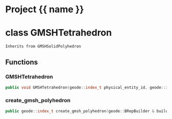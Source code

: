 <script setup>
import {useRoute} from 'vitepress'
const {path} = useRoute()
const tokens = path.split('/')
const words = tokens[2].split('-');
for (let i = 0; i < words.length; i++) {
    words[i] = words[i].charAt(0).toUpperCase() + words[i].slice(1);
    words[i] = words[i].replace('geode', 'Geode')
}
const name = words.join('-');
</script>
# Project {{ name }}

# class GMSHTetrahedron


```cpp
Inherits from GMSHSolidPolyhedron
```



## Functions

### GMSHTetrahedron

```cpp
public void GMSHTetrahedron(geode::index_t physical_entity_id, geode::index_t elementary_entity_id, Span vertex_ids)
```


### create_gmsh_polyhedron

```cpp
public geode::index_t create_gmsh_polyhedron(geode::BRepBuilder & builder, const geode::uuid & block_uuid, const std::vector<geode::index_t> & v_ids)
```




